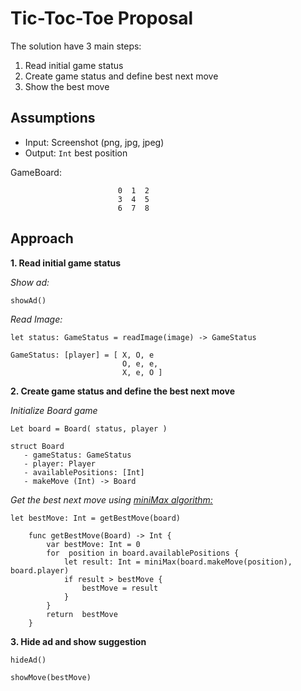 # Tic-Toc-Toe Proposal

The solution have 3 main steps:

 1. Read initial game status
 2. Create game status and define best next move
 3. Show the best move 


## Assumptions

 - Input: Screenshot (png, jpg, jpeg)
 - Output: `Int` best position

GameBoard:

							0  1  2
							3  4  5
							6  7  8


## Approach

 **1. Read initial game status**
 
 *Show ad:*
 
 `showAd()`
 
 
 *Read Image:* 
 
 `let status: GameStatus = readImage(image) -> GameStatus`
	 
	 
```
GameStatus: [player] = [ X, O, e
						 O, e, e,
						 X, e, O ] 
```					    
 **2. Create game status and define the best next move**
 
 
 *Initialize Board game*
 
 `Let board = Board( status, player )`

```
struct Board
   - gameStatus: GameStatus
   - player: Player
   - availablePositions: [Int]
   - makeMove (Int) -> Board
```
	 
	

*Get the best next move using 	 [miniMax algorithm:](https://www.geeksforgeeks.org/minimax-algorithm-in-game-theory-set-1-introduction/)*
	
`let bestMove: Int = getBestMove(board) `

```
	func getBestMove(Board) -> Int {
		var bestMove: Int = 0
		for  position in board.availablePositions {
			let result: Int = miniMax(board.makeMove(position), board.player)
			if result > bestMove {
				bestMove = result
			}
		} 
		return  bestMove
	}
```

 **3. Hide ad and show suggestion**
	 
`hideAd()`

`showMove(bestMove)`

